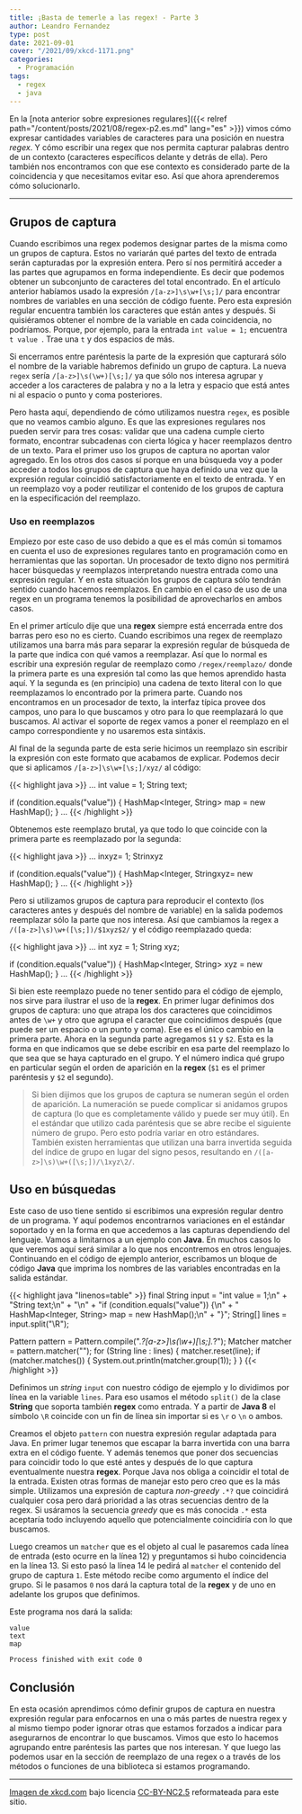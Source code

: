 ```yaml
---
title: ¡Basta de temerle a las regex! - Parte 3
author: Leandro Fernandez
type: post
date: 2021-09-01
cover: "/2021/09/xkcd-1171.png"
categories:
  - Programación
tags:
  - regex
  - java
---
```


En la [nota anterior sobre expresiones regulares]({{< relref path="/content/posts/2021/08/regex-p2.es.md" lang="es" >}}) vimos cómo expresar cantidades variables de caracteres para una posición en nuestra *regex*. Y cómo escribir una regex que nos permita capturar palabras dentro de un contexto (caracteres específicos delante y detrás de ella). Pero también nos encontramos con que ese contexto es considerado parte de la coincidencia y que necesitamos evitar eso. Así que ahora aprenderemos cómo solucionarlo.

---

## Grupos de captura

Cuando escribimos una regex podemos designar partes de la misma como un grupos de captura. Estos no variarán qué partes del texto de entrada serán capturadas por la expresión entera. Pero sí nos permitirá acceder a las partes que agrupamos en forma independiente. Es decir que podemos obtener un subconjunto de caracteres del total encontrado. En el artículo anterior habíamos usado la expresión `/[a-z>]\s\w+[\s;]/` para encontrar nombres de variables en una sección de código fuente. Pero esta expresión regular encuentra también los caracteres que están antes y después. Si quisiéramos obtener el nombre de la variable en cada coincidencia, no podríamos. Porque, por ejemplo, para la entrada `int value = 1;` encuentra `t value `. Trae una `t` y dos espacios de más.

Si encerramos entre paréntesis la parte de la expresión que capturará sólo el nombre de la variable habremos definido un grupo de captura. La nueva `regex` sería `/[a-z>]\s(\w+)[\s;]/` ya que sólo nos interesa agrupar y acceder a los caracteres de palabra y no a la letra y espacio que está antes ni al espacio o punto y coma posteriores.

Pero hasta aquí, dependiendo de cómo utilizamos nuestra `regex`, es posible que no veamos cambio alguno. Es que las expresiones regulares nos pueden servir para tres cosas: validar que una cadena cumple cierto formato, encontrar subcadenas con cierta lógica y hacer reemplazos dentro de un texto. Para el primer uso los grupos de captura no aportan valor agregado. En los otros dos casos sí porque en una búsqueda voy a poder acceder a todos los grupos de captura que haya definido una vez que la expresión regular coincidió satisfactoriamente en el texto de entrada. Y en un reemplazo voy a poder reutilizar el contenido de los grupos de captura en la especificación del reemplazo.

### Uso en reemplazos

Empiezo por este caso de uso debido a que es el más común si tomamos en cuenta el uso de expresiones regulares tanto en programación como en herramientas que las soportan. Un procesador de texto digno nos permitirá hacer búsquedas y reemplazos interpretando nuestra entrada como una expresión regular. Y en esta situación los grupos de captura sólo  tendrán sentido cuando hacemos reemplazos. En cambio en el caso de uso de una regex en un programa tenemos la posibilidad de aprovecharlos en ambos casos.

En el primer artículo dije que una **regex** siempre está encerrada entre dos barras pero eso no es cierto. Cuando escribimos una regex de reemplazo utilizamos una barra más para separar la expresión regular de búsqueda de la parte que indica con qué vamos a reemplazar. Así que lo normal es escribir una expresión regular de reemplazo como `/regex/reemplazo/` donde la primera parte es una expresión tal como las que hemos aprendido hasta aquí. Y la segunda es (en principio) una cadena de texto literal con lo que reemplazamos lo encontrado por la primera parte. Cuando nos encontramos en un procesador de texto, la interfaz típica provee dos campos, uno para lo que buscamos y otro para lo que reemplazará lo que buscamos. Al activar el soporte de regex vamos a poner el reemplazo en el campo correspondiente y no usaremos esta sintáxis.

Al final de la segunda parte de esta serie hicimos un reemplazo sin escribir la expresión con este formato que acabamos de explicar. Podemos decir que si aplicamos `/[a-z>]\s\w+[\s;]/xyz/` al código:

{{< highlight java >}}
...
int value = 1;
String text;

if (condition.equals("value")) {
  HashMap<Integer, String> map = new HashMap();
}
...
{{< /highlight >}}

Obtenemos este reemplazo brutal, ya que todo lo que coincide con la primera parte es reemplazado por la segunda:

{{< highlight java >}}
...
inxyz= 1;
Strinxyz

if (condition.equals("value")) {
  HashMap<Integer, Stringxyz= new HashMap();
}
...
{{< /highlight >}}

Pero si utilizamos grupos de captura para reproducir el contexto (los caracteres antes y después del nombre de variable) en la salida podemos reemplazar sólo la parte que nos interesa. Así que cambiamos la regex a `/([a-z>]\s)\w+([\s;])/$1xyz$2/` y el código reemplazado queda:

{{< highlight java >}}
...
int xyz = 1;
String xyz;

if (condition.equals("value")) {
  HashMap<Integer, String> xyz = new HashMap();
}
...
{{< /highlight >}}

Si bien este reemplazo puede no tener sentido para el código de ejemplo, nos sirve para ilustrar el uso de la **regex**. En primer lugar definimos dos grupos de captura: uno que atrapa los dos caracteres que coincidimos antes de `\w+` y otro que agrupa el caracter que coincidimos después (que puede ser un espacio o un punto y coma). Ese es el único cambio en la primera parte. Ahora en la segunda parte agregamos `$1` y `$2`. Esta es la forma en que indicamos que se debe escribir en esa parte del reemplazo lo que sea que se haya capturado en el grupo. Y el número indica qué grupo en particular según el orden de aparición en la **regex** (`$1` es el primer paréntesis y `$2` el segundo).

> Si bien dijimos que los grupos de captura se numeran según el orden de aparición. La numeración se puede complicar si anidamos grupos de captura (lo que es completamente válido y puede ser muy útil). En el estándar que utilizo cada paréntesis que se abre recibe el siguiente número de grupo. Pero esto podría variar en otro estándares. También existen herramientas que utilizan una barra invertida seguida del índice de grupo en lugar del signo pesos, resultando en `/([a-z>]\s)\w+([\s;])/\1xyz\2/`.

## Uso en búsquedas

Este caso de uso tiene sentido si escribimos una expresión regular dentro de un programa. Y aquí podemos encontrarnos variaciones en el estándar soportado y en la forma en que accedemos a las capturas dependiendo del lenguaje. Vamos a limitarnos a un ejemplo con **Java**. En muchos casos lo que veremos aquí será similar a lo que nos encontremos en otros lenguajes. Continuando en el código de ejemplo anterior, escribamos un bloque de código **Java** que imprima los nombres de las variables encontradas en la salida estándar.

{{< highlight java "linenos=table" >}}
final String input = "int value = 1;\n" +
    "String text;\n" +
    "\n" +
    "if (condition.equals(\"value\")) {\n" +
    "  HashMap<Integer, String> map = new HashMap();\n" +
    "}";
String[] lines = input.split("\\R");

Pattern pattern = Pattern.compile(".*?[a-z>]\\s(\\w+)[\\s;].*?");
Matcher matcher = pattern.matcher("");
for (String line : lines) {
  matcher.reset(line);
  if (matcher.matches()) {
    System.out.println(matcher.group(1));
  }
}
{{< /highlight >}}

Definimos un _string_ `input` con nuestro código de ejemplo y lo dividimos por línea en la variable `lines`. Para eso usamos el método `split()` de la clase **String** que soporta también **regex** como entrada. Y a partir de **Java 8** el símbolo `\R` coincide con un fin de línea sin importar si es `\r` o `\n` o ambos.

Creamos el objeto `pattern` con nuestra expresión regular adaptada para Java. En primer lugar tenemos que escapar la barra invertida con una barra extra en el código fuente. Y además tenemos que poner dos secuencias para coincidir todo lo que esté antes y después de lo que captura eventualmente nuestra **regex**. Porque Java nos obliga a coincidir el total de la entrada. Existen otras formas de manejar esto pero creo que es la más simple. Utilizamos una expresión de captura _non-greedy_ `.*?` que coincidirá cualquier cosa pero dará prioridad a las otras secuencias dentro de la regex. Si usáramos la secuencia _greedy_ que es más conocida `.*` esta aceptaría todo incluyendo aquello que potencialmente coincidiría con lo que buscamos.

Luego creamos un `matcher` que es el objeto al cual le pasaremos cada línea de entrada (esto ocurre en la línea 12) y preguntamos si hubo coincidencia en la línea 13. Si esto pasó la línea 14 le pedirá al `matcher` el contenido del grupo de captura `1`. Este método recibe como argumento el índice del grupo. Si le pasamos `0` nos dará la captura total de la **regex** y de uno en adelante los grupos que definimos.

Este programa nos dará la salida:

```
value
text
map

Process finished with exit code 0
```

## Conclusión

En esta ocasión aprendimos cómo definir grupos de captura en nuestra expresión regular para enfocarnos en una o más partes de nuestra regex y al mismo tiempo poder ignorar otras que estamos forzados a indicar para asegurarnos de encontrar lo que buscamos. Vimos que esto lo hacemos agrupando entre paréntesis las partes que nos interesan. Y que luego las podemos usar en la sección de reemplazo de una regex o a través de los métodos o funciones de una biblioteca si estamos programando.

---
[Imagen de xkcd.com](https://xkcd.com/1171/) bajo licencia [CC-BY-NC2.5](https://creativecommons.org/licenses/by-nc/2.5/) reformateada para este sitio.
